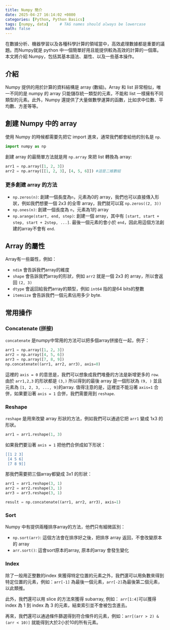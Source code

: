 ```yaml
---
title: Numpy 簡介
date: 2025-04-27 16:14:02 +0800
categories: [Python, Python Basics]
tags: [numpy, data]     # TAG names should always be lowercase
math: false
---
```


在數據分析、機器學習以及各種科學計算的領域當中，高效處理數據都是重要的議題。而Numpy就是 python 中一個簡單好用且能提供較為高效的計算的一個庫。本文將介紹 Numpy，包括其基本語法、屬性、以及一些基本操作。

## 介紹

Numpy 提供的用於計算的資料結構是 array (數組)。Array 和 list 非常相似，唯一不同的是 numpy 的 array 只能儲存統一類型的元素，不能和 list 一樣擁有不同類型的元素。此外，Numpy 還提供了大量做數學運算的函數，比如求中位數、平均數、方差等等。

## 創建 Numpy 中的 array

使用 Numpy 的時候都需要先把它 import 進來，通常我們都會給他的別名是 `np`.

```python
import numpy as np
```

創建 array 的最簡單方法就是用 `np.array` 來把 list 轉換為 array:

```python
arr1 = np.array([1, 2, 3])
arr2 = np.array([[1, 2, 3], [4, 5, 6]]) #這是二維數組
```

### 更多創建 array 的方法

* `np.zeros(n)`: 創建一個長度為`n`，元素為0的 array，我們也可以直接傳入形狀，例如我們想要一個 2x3 的全零 array，我們就可以寫 `np.zeros((2, 3))`
* `np.ones(n)`: 創建一個長度為 `n`，元素為1的 array
* `np.arange(start, end, step)`: 創建一個 array，其中有 `[start, start + step, start + 2step, ...]`. 最後一個元素的會小於 `end`，因此用這個方法創建的array不會有 `end`.

## Array 的屬性

Array有一些屬性，例如：

* `ndim` 會告訴我們array的維度
* `shape` 會告訴我們array的形狀，例如 `arr2` 就是一個 2x3 的 array，所以會返回 `(2, 3)`
* `dtype` 會返回給我們array的類型，例如 `int64` 指的是64 bits的整數
* `itemsize` 會告訴我們一個元素佔用多少 byte.

## 常用操作

### Concatenate (拼接)

`concatenate` 是numpy中常用的方法可以把多個array拼接在一起，例子：

```python
arr1 = np.array([1, 2, 3])
arr2 = np.array([4, 5, 6])
arr3 = np.array([7, 8, 9])
np.concatenate((arr1, arr2, arr3), axis=0)
```

這裡的 `axis = 0` 的意思是，我們可以想象成我們堆疊的方法是新增更多的 `row`. 由於 `arr1,2,3` 的形狀都是 `(3,)` 所以得到的最後 array 是一個形狀為 `(9, )` 並且元素為 `[1, 2, 3, ..., 9]`的array. 值得注意的是，這裡並不能沿著 `axis=1` 合併，如果要沿著 `axis = 1` 合併，我們需要用到 `reshape`.

### Reshape

`reshape` 是用來改變 array 形狀的方法，例如我們可以通過它把 `arr1` 變成 1x3 的形狀。

```python
arr1 = arr1.reshape(1, 3)
```

如果我們要沿著 `axis = 1` 把他們合併成如下形狀：

```lua
[[1 2 3]
 [4 5 6]
 [7 8 9]]
```

那我們需要把三個array都變成 3x1 的形狀：

```python
arr1 = arr1.reshape(3, 1)
arr2 = arr2.reshape(3, 1)
arr3 = arr3.reshape(3, 1)

result = np.concatenate((arr1, arr2, arr3), axis=1)
```

### Sort

Numpy 中有提供兩種排序array的方法，他們只有細微區別：

* `np.sort(arr)`: 這個方法會在排序好之後，把排序 array 返回，不會改變原本的 array
* `arr.sort()`: 這會sort原本的array, 原本的array 會發生變化

### Index

除了一般用正整數的index 來獲得特定位置的元素之外，我們還可以用負數來得到特定位置的元素，例如：`arr[-1]` 為最後一個元素，`arr[-2]`為最後第二個元素，以此類推。

此外，我們還可以用 slice 的方法來獲得 subarray, 例如： `arr[1:4]`可以獲得 index 為 1 到 index 為 3 的元素，結束索引並不會被包含進去。

再來，我們還可以通過條件篩選得到符合條件的元素，例如：`arr[(arr > 2) & (arr < 10)]` 就能得到大於2小於10的所有元素。
